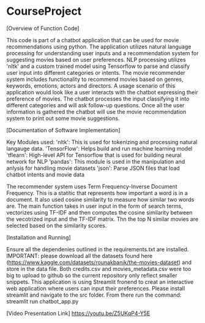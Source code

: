 # CourseProject

[Overview of Function Code]

This code is part of a chatbot application that can be used for movie recommendations using python. The application utilizes natural language processing for understanding user inputs and a recommendation system for suggesting movies based on user preferences. NLP processing utilizes 'nltk' and a custom trained model using Tensorflow to parse and classify user input into different categories or intents.
The movie recommender system includes functionality to recommend movies based on genres, keywords, emotions, actors and directors. A usage scenario of this application would look like a user interacts with the chatbot expressing their preference of movies. The chatbot processes the input classifying it into different categories and will ask follow-up questions. Once all the user information is gathered the chatbot will use the movie recommendation system to print out some movie suggestions.

[Documentation of Software Implementation]

Key Modules used:
'nltk': This is used for tokenizing and processing natural langauge data.
'TensorFlow': Helps build and run machine learning model
'tflearn': High-level API for Tensorflow that is used for building neural network for NLP
'pandas': This module is used in the manipulation and anlysis for handling movie datasets
'json': Parse JSON files that load chatbot intents and movie data 

The recommender system uses Term Frequency-Inverse Document Frequency. This is a statitic that represents how important a word is in a document. It also used cosine similarity to measure how similar two words are. The main function takes in user input in the form of search terms, vectorizes using TF-IDF and then computes the cosine similarity between the vecotrized input and the TF-IDF matrix. Thn the top N similar movies are selected based on the similarity scores.

[Installation and Running]

Ensure all the dependenies outlined in the requirements.txt are installed. IMPORTANT: please download all the datasets found here (https://www.kaggle.com/datasets/rounakbanik/the-movies-dataset) and store in the data file. Both credits.csv and movies_metadata.csv were too big to upload to github so the current repository only reflect smaller snippets. 
This application is using Streamlit fronend to creat an interactive web application where users can input their preferences. Please install streamlit and navigate to the src folder. From there run the command: streamlit run chatbot_app.py

[Video Presentation Link]
https://youtu.be/Z5UKqP4-Y5E
